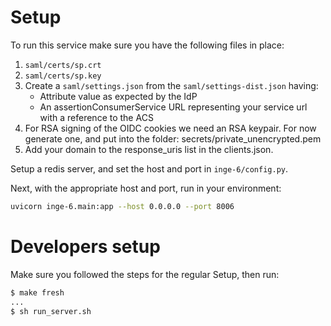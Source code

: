 # Setup

To run this service make sure you have the following files in place:
1. `saml/certs/sp.crt`
2. `saml/certs/sp.key`
3. Create a `saml/settings.json` from the `saml/settings-dist.json` having:
    - Attribute value as expected by the IdP
    - An assertionConsumerService URL representing your service url with a reference to the ACS
4. For RSA signing of the OIDC cookies we need an RSA keypair. For now generate one, and put into
the folder: secrets/private_unencrypted.pem
5. Add your domain to the response_uris list in the clients.json.

Setup a redis server, and set the host and port in `inge-6/config.py`.

Next, with the appropriate host and port, run in your environment:
```bash
uvicorn inge-6.main:app --host 0.0.0.0 --port 8006
```


# Developers setup
Make sure you followed the steps for the regular Setup, then run:
```bash
$ make fresh
...
$ sh run_server.sh
```
